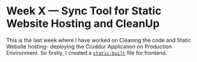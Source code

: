 # Week X — Sync Tool for Static Website Hosting and CleanUp

This is the last week where I have worked on Cleaning the code and Static Website hosting- deploying the Cruddur Application on Production Environment. 
So firstly, I created a [`static-built`](https://github.com/krunalijain/aws-bootcamp-cruddur-2023/blob/main/bin/frontend/static-build) file for frontend. 
